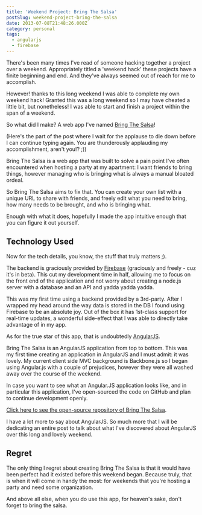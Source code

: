 ```yaml
---
title: 'Weekend Project: Bring The Salsa'
postSlug: weekend-project-bring-the-salsa
date: 2013-07-08T21:48:26.000Z
category: personal
tags:
  - angularjs
  - firebase
---
```


<p>There's been many times I've read of someone hacking together a project over a weekend.  Appropriately titled a 'weekend hack' these projects have a finite beginning and end. And they've always seemed out of reach for me to accomplish.</p>

<p>However! thanks to this long weekend I was able to complete my own weekend hack! Granted this was a long weekend so I may have cheated a little bit, but nonetheless!  I was able to start and finish a project within the span of a weekend.</p>

<p>So what did I make?  A web app I've named <a href="http://bringthesalsa.hswolff.com">Bring The Salsa</a>!</p>

<p>(Here's the part of the post where I wait for the applause to die down before I can continue typing again.  You are thunderously applauding my accomplishment, aren't you!? ;))</p>

<p>Bring The Salsa is a web app that was built to solve a pain point I've often encountered when hosting a party at my apartment:  I want friends to bring things, however managing who is bringing what is always a manual bloated ordeal.</p>

<p>So Bring The Salsa aims to fix that. You can create your own list with a unique URL to share with friends, and freely edit what you need to bring, how many needs to be brought, and who is bringing what.</p>

<p>Enough with what it does, hopefully I made the app intuitive enough that you can figure it out yourself.</p>

<h2>Technology Used</h2>

<p>Now for the tech details, you know, the stuff that truly matters ;).</p>

<p>The backend is graciously provided by <a href="https://www.firebase.com/">Firebase</a> (graciously and freely - cuz it's in beta).  This cut my development time in half, allowing me to focus on the front end of the application and not worry about creating a node.js server with a database and an API and yadda yadda yadda.</p>

<p>This was my first time using a backend provided by a 3rd-party.  After I wrapped my head around the way data is stored in the DB I found using Firebase to be an absolute joy.  Out of the box it has 1st-class support for real-time updates, a wonderful side-effect that I was able to directly take advantage of in my app.</p>

<p>As for the true star of this app, that is undoubtedly <a href="http://angularjs.org/">AngularJS</a>.</p>

<p>Bring The Salsa is an AngularJS application from top to bottom.  This was my first time creating an application in AngularJS and I must admit: it was lovely.  My current client side MVC background is Backbone.js so I began using Angular.js with a couple of prejudices, however they were all washed away over the course of the weekend.</p>

<p>In case you want to see what an Angular.JS application looks like, and in particular this application, I've open-sourced the code on GitHub and plan to continue development openly.</p>

<p><a href="https://github.com/hswolff/bringthesalsa">Click here to see the open-source repository of Bring The Salsa</a>.</p>

<p>I have a lot more to say about AngularJS.  So much more that I will be dedicating an entire post to talk about what I've discovered about AngularJS over this long and lovely weekend.</p>

<h2>Regret</h2>

<p>The only thing I regret about creating Bring The Salsa is that it would have been perfect had it existed before this weekend began.  Because truly, that is when it will come in handy the most: for weekends that you're hosting a party and need some organization.</p>

<p>And above all else, when you do use this app, for heaven's sake, don't forget to bring the salsa.</p>
